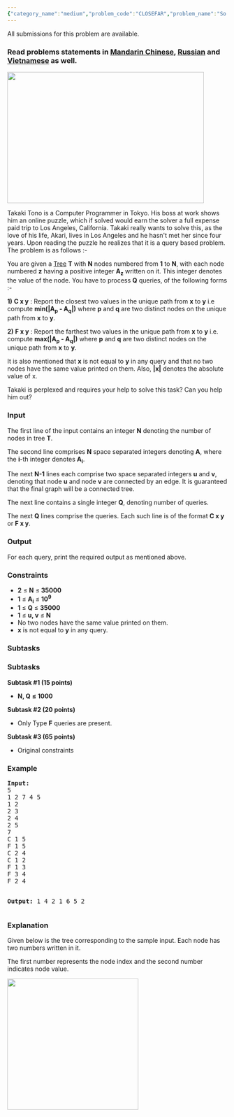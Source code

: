 ```yaml
---
{"category_name":"medium","problem_code":"CLOSEFAR","problem_name":"So Close Yet So Far","languages_supported":{"0":"ADA","1":"ASM","2":"BASH","3":"BF","4":"C","5":"C99 strict","6":"CAML","7":"CLOJ","8":"CLPS","9":"CPP 4.3.2","10":"CPP 4.9.2","11":"CPP14","12":"CS2","13":"D","14":"ERL","15":"FORT","16":"FS","17":"GO","18":"HASK","19":"ICK","20":"ICON","21":"JAVA","22":"JS","23":"LISP clisp","24":"LISP sbcl","25":"LUA","26":"NEM","27":"NICE","28":"NODEJS","29":"PAS fpc","30":"PAS gpc","31":"PERL","32":"PERL6","33":"PHP","34":"PIKE","35":"PRLG","36":"PYPY","37":"PYTH","38":"PYTH 3.4","39":"RUBY","40":"SCALA","41":"SCM chicken","42":"SCM guile","43":"SCM qobi","44":"ST","45":"TCL","46":"TEXT","47":"WSPC"},"max_timelimit":3.5,"source_sizelimit":50000,"problem_author":"animesh_f","problem_tester":"pushkarmishra","date_added":"29-07-2016","tags":{"0":"animesh_f","1":"data","2":"ltime38","3":"lunchtime","4":"mo","5":"optimization"},"editorial_url":"http://discuss.codechef.com/problems/CLOSEFAR","time":{"view_start_date":1469901600,"submit_start_date":1469901600,"visible_start_date":1469901600,"end_date":1735669800},"layout":"problem"}
---
```

<span class="solution-visible-txt">All submissions for this problem are available.</span><h3> Read problems statements in <a target="_blank" href="http://www.codechef.com/download/translated/LTIME38/mandarin/CLOSEFAR.pdf">Mandarin Chinese</a>, <a target="_blank" href="http://www.codechef.com/download/translated/LTIME38/russian/CLOSEFAR.pdf">Russian</a> and <a target="_blank" href="http://www.codechef.com/download/translated/LTIME38/vietnamese/CLOSEFAR.pdf">Vietnamese</a> as well.</h3>


<img src = "https://codechef_shared.s3.amazonaws.com/upfiles/5cm.jpg" height="300" width="450">

<p>
Takaki Tono is a Computer Programmer in Tokyo. His boss at work shows him an online puzzle, which if solved would earn the solver a full expense paid trip to Los Angeles, California. Takaki really wants to solve this, as the love of his life, Akari, lives in Los Angeles and he hasn't met her since four years. Upon reading the puzzle he realizes that it is a query based problem. The problem is as follows :-
</p>

<p>
You are given a <a href="https://en.wikipedia.org/wiki/Tree_(graph_theory)">Tree</a> <b>T</b> with <b>N</b> nodes numbered from <b>1</b> to <b>N</b>, with each node numbered <b>z</b> having a positive integer <b>A<sub>z</sub></b> written on it. This integer denotes the value of the node. You have to process <b>Q</b> queries, of the following forms :- </p>
<p>
<b>1)</b> <b>C x y</b> : Report the closest two values in the unique path from <b>x</b> to <b>y</b> i.e compute <b>min(|A<sub>p</sub> - A<sub>q</sub>|)</b> where <b>p</b> and <b>q</b> are two distinct nodes on the unique path from <b>x</b> to <b>y</b>. 
</p>
<p>
<b>2)</b> <b>F x y</b> : Report the farthest two values in the unique path from <b>x</b> to <b>y</b> i.e. compute <b>max(|A<sub>p</sub> - A<sub>q</sub>|)</b> where <b>p</b> and <b>q</b> are two distinct nodes on the unique path from <b>x</b> to <b>y</b>.
</p>
<p>
It is also mentioned that <b>x</b> is not equal to <b>y</b> in any query and that no two nodes have the same value printed on them. Also, <b>|x|</b> denotes the absolute value of x. 
</p>
<p>
Takaki is perplexed and requires your help to solve this task? Can you help him out?
</p>

<h3>Input</h3>
<p>The first line of the input contains an integer <b>N</b> denoting the number of nodes in tree <b>T</b>. </p>
<p>The second line comprises <b>N</b> space separated integers denoting <b>A</b>, where the <b>i</b>-th integer denotes <b>A<sub>i</sub></b>. </p>
<p>The next <b>N-1</b> lines each comprise two space separated integers <b>u</b> and <b>v</b>, denoting that node <b>u</b> and node <b>v</b>
are connected by an edge. It is guaranteed that the final graph will be a connected tree.</p> 
<p>The next line contains a single integer <b>Q</b>, denoting number of queries. </p>
<p>The next <b>Q</b> lines comprise the queries. Each such line is of the format <b>C x y</b> or <b>F x y</b>. </p>

<h3>Output</h3>
<p>For each query, print the required output as mentioned above. </p>

<h3>Constraints</h3>
<ul>
<li><b>2</b> ≤ <b>N</b> ≤ <b>35000</b></li>
<li><b>1</b> ≤ <b>A<sub>i</sub></b> ≤ <b>10<sup>9</sup></b></li>
<li><b>1</b> ≤ <b>Q</b> ≤ <b>35000</b></li>
<li><b>1</b> ≤ <b>u, v</b> ≤ <b>N</sup></b></li>
<li>No two nodes have the same value printed on them.</li>
<li><b>x</b> is not equal to <b>y</b> in any query.</li>
</ul>

<h3>Subtasks</h3>

<h3>Subtasks</h3>
<b>Subtask #1 (15 points)</b>
<ul>
<li><b>N, Q</b> <b>≤ 1000</b></li>
</ul> 

<b>Subtask #2 (20 points)</b>
<ul>
<li>Only Type <b>F</b> queries are present.</li>
</ul> 

<b>Subtask #3 (65 points)</b>
<ul>
<li>Original constraints</li>
</ul>

<h3>Example</h3>
<pre><b>Input:</b>
<tt>5
1 2 7 4 5
1 2
2 3
2 4
2 5
7
C 1 5
F 1 5
C 2 4
C 1 2
F 1 3
F 3 4
F 2 4</tt>

<b>Output:</b>
<tt>1
4
2
1
6
5
2</tt>
</pre>

<h3>Explanation</h3>
<p>Given below is the tree corresponding to the sample input. Each node has two numbers written in it. </p>
<p>The first number represents the node index and the second number indicates node value.</p>
<img src = "https://codechef_shared.s3.amazonaws.com/upfiles/Tree.png" height="300" width="300">